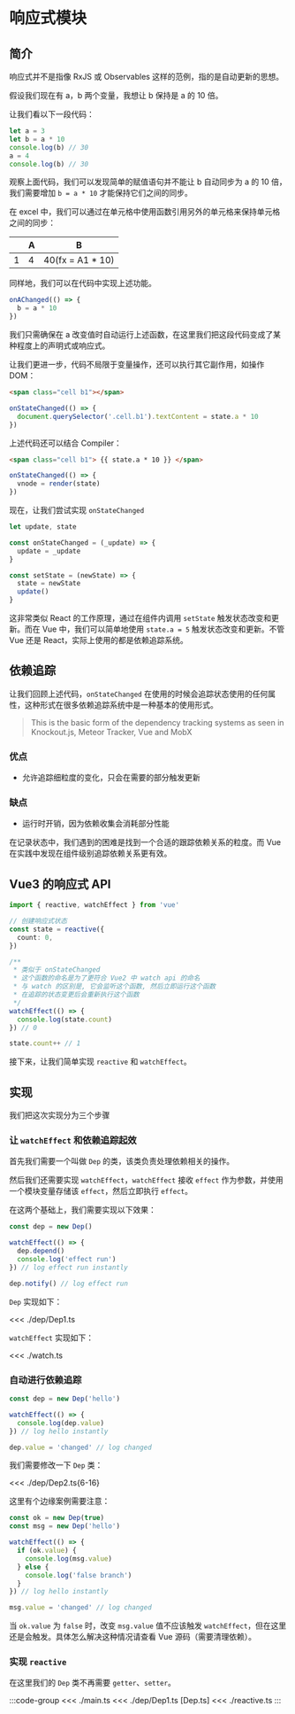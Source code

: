 # 响应式模块

## 简介

响应式并不是指像 RxJS 或 Observables 这样的范例，指的是自动更新的思想。

假设我们现在有 a，b 两个变量，我想让 b 保持是 a 的 10 倍。

让我们看以下一段代码：

```ts
let a = 3
let b = a * 10
console.log(b) // 30
a = 4
console.log(b) // 30
```

观察上面代码，我们可以发现简单的赋值语句并不能让 b 自动同步为 a 的 10 倍，我们需要增加 `b = a * 10` 才能保持它们之间的同步。

在 excel 中，我们可以通过在单元格中使用函数引用另外的单元格来保持单元格之间的同步：

|     | A   | B                 |
| --- | --- | ----------------- |
| 1   | 4   | 40(fx = A1 \* 10) |

同样地，我们可以在代码中实现上述功能。

```ts
onAChanged(() => {
  b = a * 10
})
```

我们只需确保在 a 改变值时自动运行上述函数，在这里我们把这段代码变成了某种程度上的声明式或响应式。

让我们更进一步，代码不局限于变量操作，还可以执行其它副作用，如操作 DOM：

```html
<span class="cell b1"></span>
```

```ts
onStateChanged(() => {
  document.querySelector('.cell.b1').textContent = state.a * 10
})
```

上述代码还可以结合 Compiler：

```html
<span class="cell b1"> {{ state.a * 10 }} </span>
```

```ts
onStateChanged(() => {
  vnode = render(state)
})
```

现在，让我们尝试实现 `onStateChanged`

```ts
let update, state

const onStateChanged = (_update) => {
  update = _update
}

const setState = (newState) => {
  state = newState
  update()
}
```

这非常类似 React 的工作原理，通过在组件内调用 `setState` 触发状态改变和更新。而在 Vue 中，我们可以简单地使用 `state.a = 5` 触发状态改变和更新。不管 Vue 还是 React，实际上使用的都是依赖追踪系统。

## 依赖追踪

让我们回顾上述代码，`onStateChanged` 在使用的时候会追踪状态使用的任何属性，这种形式在很多依赖追踪系统中是一种基本的使用形式。

> This is the basic form of the dependency tracking systems as seen in Knockout.js, Meteor Tracker, Vue and MobX

### 优点

- 允许追踪细粒度的变化，只会在需要的部分触发更新

### 缺点

- 运行时开销，因为依赖收集会消耗部分性能

在记录状态中，我们遇到的困难是找到一个合适的跟踪依赖关系的粒度。而 Vue 在实践中发现在组件级别追踪依赖关系更有效。

## Vue3 的响应式 API

```ts
import { reactive, watchEffect } from 'vue'

// 创建响应式状态
const state = reactive({
  count: 0,
})

/**
 * 类似于 onStateChanged
 * 这个函数的命名是为了更符合 Vue2 中 watch api 的命名
 * 与 watch 的区别是, 它会监听这个函数, 然后立即运行这个函数
 * 在追踪的状态变更后会重新执行这个函数
 */
watchEffect(() => {
  console.log(state.count)
}) // 0

state.count++ // 1
```

接下来，让我们简单实现 `reactive` 和 `watchEffect`。

## 实现

我们把这次实现分为三个步骤

### 让 `watchEffect` 和依赖追踪起效

首先我们需要一个叫做 `Dep` 的类，该类负责处理依赖相关的操作。

然后我们还需要实现 `watchEffect`，`watchEffect` 接收 `effect` 作为参数，并使用一个模块变量存储该 `effect`，然后立即执行 `effect`。

在这两个基础上，我们需要实现以下效果：

```ts
const dep = new Dep()

watchEffect(() => {
  dep.depend()
  console.log('effect run')
}) // log effect run instantly

dep.notify() // log effect run
```

`Dep` 实现如下：

<<< ./dep/Dep1.ts

`watchEffect` 实现如下：

<<< ./watch.ts

### 自动进行依赖追踪

```ts
const dep = new Dep('hello')

watchEffect(() => {
  console.log(dep.value)
}) // log hello instantly

dep.value = 'changed' // log changed
```

我们需要修改一下 `Dep` 类：

<<< ./dep/Dep2.ts{6-16}

这里有个边缘案例需要注意：

```ts
const ok = new Dep(true)
const msg = new Dep('hello')

watchEffect(() => {
  if (ok.value) {
    console.log(msg.value)
  } else {
    console.log('false branch')
  }
}) // log hello instantly

msg.value = 'changed' // log changed
```

当 `ok.value` 为 `false` 时，改变 `msg.value` 值不应该触发 `watchEffect`，但在这里还是会触发。具体怎么解决这种情况请查看 Vue 源码（需要清理依赖）。

### 实现 `reactive`

在这里我们的 `Dep` 类不再需要 `getter`、`setter`。

:::code-group
<<< ./main.ts
<<< ./dep/Dep1.ts [Dep.ts]
<<< ./reactive.ts
:::
